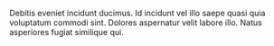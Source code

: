 Debitis eveniet incidunt ducimus. Id incidunt vel illo saepe quasi quia voluptatum commodi sint. Dolores aspernatur velit labore illo. Natus asperiores fugiat similique qui.